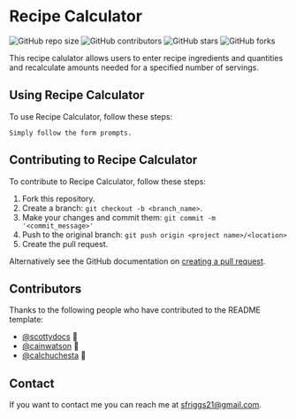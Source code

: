 # Recipe Calculator

![GitHub repo size](https://img.shields.io/github/repo-size/StevenDRiggs/recipe-calculator)
![GitHub contributors](https://img.shields.io/github/contributors/StevenDRiggs/recipe-calculator)
![GitHub stars](https://img.shields.io/github/stars/StevenDRiggs/recipe-calculator)
![GitHub forks](https://img.shields.io/github/forks/StevenDRiggs/recipe-calculator)

This recipe calulator allows users to enter recipe ingredients and quantities and recalculate amounts needed for a specified
number of servings.

## Using Recipe Calculator

To use Recipe Calculator, follow these steps:

```
Simply follow the form prompts.
```
## Contributing to Recipe Calculator
To contribute to Recipe Calculator, follow these steps:

1. Fork this repository.
2. Create a branch: `git checkout -b <branch_name>`.
3. Make your changes and commit them: `git commit -m '<commit_message>'`
4. Push to the original branch: `git push origin <project name>/<location>`
5. Create the pull request.

Alternatively see the GitHub documentation on [creating a pull request](https://help.github.com/en/github/collaborating-with-issues-and-pull-requests/creating-a-pull-request).

## Contributors

Thanks to the following people who have contributed to the README template:

* [@scottydocs](https://github.com/scottydocs) 📖
* [@cainwatson](https://github.com/cainwatson) 🐛
* [@calchuchesta](https://github.com/calchuchesta) 🐛

## Contact

If you want to contact me you can reach me at sfriggs21@gmail.com.
